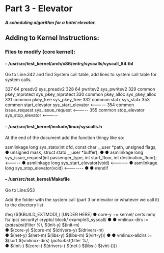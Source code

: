 # Part 3 - Elevator

##### A scheduling algorithm for a hotel elevator.



## Adding to Kernel Instructions:

### Files to modify (core kernel):
#### – /usr/src/test_kernel/arch/x86/entry/syscalls/syscall_64.tbl

Go to Line:342 and find System call table, add lines to system call table for system calls.

327 64 preadv2 sys_preadv2
328 64 pwritev2 sys_pwritev2
329 common pkey_mprotect sys_pkey_mprotect
330 common pkey_alloc sys_pkey_alloc
331 common pkey_free sys_pkey_free
332 common statx sys_statx
353 common start_elevator sys_start_elevator  <-----
354 common issue_request sys_issue_request <-----
355 common stop_elevator sys_stop_elevator <-----


#### – /usr/src/test_kernel/include/linux/syscalls.h

At the end of the document add the function thingy like so:

 asmlinkage long sys_statx(int dfd, const char __user *path, unsigned flags,
● unsigned mask, struct statx __user *buffer);
●
● asmlinkage long sys_issue_request(int passenger_type, int start_floor, int destination_floor); <-----
● asmlinkage long sys_start_elevator(void) <------
● asmlinkage long sys_stop_elevator(void) <-------
●
● #endif


#### – /usr/src/test_kernel/Makefile

Go to Line:953

Add the folder with the system call (part 3 or elevator or whatever we call it) to the directory list

ifeq ($(KBUILD_EXTMOD),)                                          [UNDER HERE]
● core-y += kernel/ certs mm/ fs/ ipc/ security/ crypto/ block/ example3_syscall/
●
● vmlinux-dirs := $(patsubst %/,%,$(filter %/, $(init-y) $(init-m) \
● $(core-y) $(core-m) $(drivers-y) $(drivers-m) \
● $(net-y) $(net-m) $(libs-y) $(libs-m) $(virt-y)))
●
● vmlinux-alldirs := $(sort $(vmlinux-dirs) $(patsubst %/,%,$(filter %/, \
● $(init-) $(core-) $(drivers-) $(net-) $(libs-) $(virt-))))
